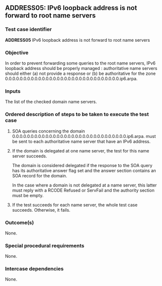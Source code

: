 ## ADDRESS05: IPv6 loopback address is not forward to root name servers

### Test case identifier
**ADDRESS05** IPv6 loopback address is not forward to root name servers

### Objective

In order to prevent forwarding some queries to the root name servers, IPv6
loopback address should be properly managed : authoritative name servers should
either (a) not provide a response or (b) be authoritative for the zone 
0.0.0.0.0.0.0.0.0.0.0.0.0.0.0.0.0.0.0.0.0.0.0.0.0.0.0.0.0.0.0.ip6.arpa.

### Inputs

The list of the checked domain name servers.

### Ordered description of steps to be taken to execute the test case

1. SOA queries concerning the domain 
   0.0.0.0.0.0.0.0.0.0.0.0.0.0.0.0.0.0.0.0.0.0.0.0.0.0.0.0.0.0.0.ip6.arpa.
   must be sent to each authoritative name server that have an IPv6 address.

2. If the domain is delegated at one name server, the test for this name server
	succeeds.

   The domain is considered delegated if the response to the SOA query has its
   authoritative answer flag set and the answer section contains an SOA record
   for the domain.

   In the case where a domain is not delegated at a name server, this latter
   must reply with a RCODE Refused or ServFail and the authority section
   must be empty.

3. If the test succeeds for each name server, the whole test case succeeds.
   Otherwise, it fails.

### Outcome(s)

None.

### Special procedural requirements

None.

### Intercase dependencies

None.
